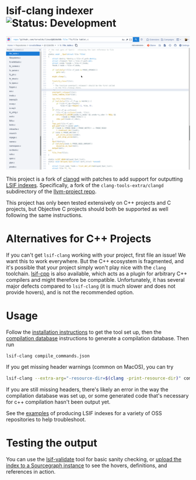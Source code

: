# lsif-clang indexer ![Status: Development](https://img.shields.io/badge/status-development-yellow?style=flat)

![GIF displaying usage on the linux kernel.](docs/gifs/torvalds-linux.gif)

This project is a fork of [clangd](https://clangd.llvm.org/) with patches to add support for outputting [LSIF indexes](https://microsoft.github.io/language-server-protocol/specifications/lsif/0.5.0/specification/). Specifically, a fork of the `clang-tools-extra/clangd` subdirectory of the [llvm-project repo](https://github.com/llvm/llvm-project/).

This project has only been tested extensively on C++ projects and C projects, but Objective C projects should both be supported as well following the same instructions.

# Alternatives for C++ Projects

If you can't get `lsif-clang` working with your project, first file an issue! We want this to work everywhere. 
But the C++ ecosystem is fragmented, and it's possible that your project simply won't play nice with the `clang` toolchain. 
[lsif-cpp](https://github.com/sourcegraph/lsif-cpp) is also available, which acts as a plugin for arbitrary C++ compilers and might therefore be compatible. 
Unfortunately, it has several major defects compared to `lsif-clang` (it is much slower and does not provide hovers), and is not the recommended option.

# Usage

Follow the [installation instructions](docs/installation.md) to get the tool set up, then the [compilation database](docs/compdb.md) instructions to generate a compilation database. Then run
```sh
lsif-clang compile_commands.json
```
If you get missing header warnings (common on MacOS), you can try
```sh
lsif-clang --extra-arg="-resource-dir=$(clang -print-resource-dir)" compile_commands.json
```
If you are still missing headers, there's likely an error in the way the compilation database was set up, or some generated code that's necessary for c++ compilation hasn't been output yet.

See the [examples](docs/examples.md) of producing LSIF indexes for a variety of OSS repositories to help troubleshoot.

# Testing the output

You can use the [lsif-validate](https://github.com/sourcegraph/lsif-test) tool for basic sanity checking, or [upload the index to a Sourcegraph instance](https://docs.sourcegraph.com/user/code_intelligence/lsif_quickstart) to see the hovers, definitions, and references in action.
